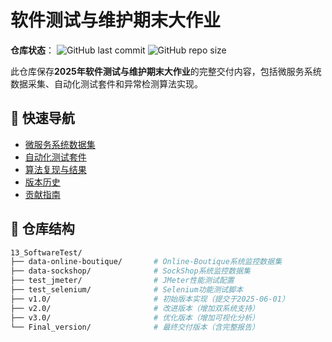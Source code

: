 # 软件测试与维护期末大作业

**仓库状态**： ![GitHub last commit](https://img.shields.io/github/last-commit/Monkiiiii/13_SoftwareTest?color=blue) ![GitHub repo size](https://img.shields.io/github/repo-size/Monkiiiii/13_SoftwareTest)

此仓库保存**2025年软件测试与维护期末大作业**的完整交付内容，包括微服务系统数据采集、自动化测试套件和异常检测算法实现。

## 🚀 快速导航
- [微服务系统数据集](#-微服务系统数据集)
- [自动化测试套件](#-自动化测试套件)
- [算法复现与结果](#-算法复现与结果)
- [版本历史](#-版本历史)
- [贡献指南](#-贡献指南)

## 📂 仓库结构
```bash
13_SoftwareTest/
├── data-online-boutique/       # Online-Boutique系统监控数据集
├── data-sockshop/              # SockShop系统监控数据集
├── test_jmeter/                # JMeter性能测试配置
├── test_selenium/              # Selenium功能测试脚本
├── v1.0/                       # 初始版本实现（提交于2025-06-01）
├── v2.0/                       # 改进版本（增加双系统支持）
├── v3.0/                       # 优化版本（增加可视化分析）
└── Final_version/              # 最终交付版本（含完整报告）
